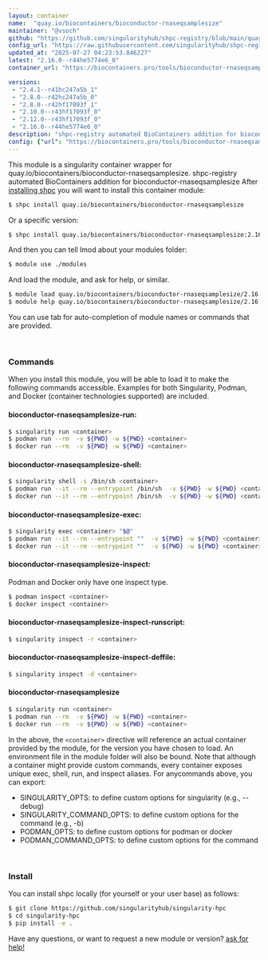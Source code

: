 ```yaml
---
layout: container
name:  "quay.io/biocontainers/bioconductor-rnaseqsamplesize"
maintainer: "@vsoch"
github: "https://github.com/singularityhub/shpc-registry/blob/main/quay.io/biocontainers/bioconductor-rnaseqsamplesize/container.yaml"
config_url: "https://raw.githubusercontent.com/singularityhub/shpc-registry/main/quay.io/biocontainers/bioconductor-rnaseqsamplesize/container.yaml"
updated_at: "2025-07-27 04:23:53.846227"
latest: "2.16.0--r44he5774e6_0"
container_url: "https://biocontainers.pro/tools/bioconductor-rnaseqsamplesize"

versions:
 - "2.4.1--r41hc247a5b_1"
 - "2.8.0--r42hc247a5b_0"
 - "2.8.0--r42hf17093f_1"
 - "2.10.0--r43hf17093f_0"
 - "2.12.0--r43hf17093f_0"
 - "2.16.0--r44he5774e6_0"
description: "shpc-registry automated BioContainers addition for bioconductor-rnaseqsamplesize"
config: {"url": "https://biocontainers.pro/tools/bioconductor-rnaseqsamplesize", "maintainer": "@vsoch", "description": "shpc-registry automated BioContainers addition for bioconductor-rnaseqsamplesize", "latest": {"2.16.0--r44he5774e6_0": "sha256:e8ca410ce1460686e6ff5eb1270d6309ad82dfb782f8e320fc713f365efe0282"}, "tags": {"2.4.1--r41hc247a5b_1": "sha256:d3afd62e336e0e70ded562decfeb76b9c3f5e426d4603367edee704542799cc7", "2.8.0--r42hc247a5b_0": "sha256:e2bb6da2be99845a36ad07c076d57395fb319fbe5e8eac3be28d4218a5ad8214", "2.8.0--r42hf17093f_1": "sha256:dc79aac70a9852bbecf01a725035e6d71a778a0b21d1825f5792b4a4eb1c3631", "2.10.0--r43hf17093f_0": "sha256:f6e18008c1db645f2c24f19497386dd7a5b147e6a628f250a67761c42e90b783", "2.12.0--r43hf17093f_0": "sha256:31765282f6557ef05046c233b9dc8e14d332b4c1fa3d4031e608c0d1a10dc04e", "2.16.0--r44he5774e6_0": "sha256:e8ca410ce1460686e6ff5eb1270d6309ad82dfb782f8e320fc713f365efe0282"}, "docker": "quay.io/biocontainers/bioconductor-rnaseqsamplesize"}
---
```


This module is a singularity container wrapper for quay.io/biocontainers/bioconductor-rnaseqsamplesize.
shpc-registry automated BioContainers addition for bioconductor-rnaseqsamplesize
After [installing shpc](#install) you will want to install this container module:


```bash
$ shpc install quay.io/biocontainers/bioconductor-rnaseqsamplesize
```

Or a specific version:

```bash
$ shpc install quay.io/biocontainers/bioconductor-rnaseqsamplesize:2.16.0--r44he5774e6_0
```

And then you can tell lmod about your modules folder:

```bash
$ module use ./modules
```

And load the module, and ask for help, or similar.

```bash
$ module load quay.io/biocontainers/bioconductor-rnaseqsamplesize/2.16.0--r44he5774e6_0
$ module help quay.io/biocontainers/bioconductor-rnaseqsamplesize/2.16.0--r44he5774e6_0
```

You can use tab for auto-completion of module names or commands that are provided.

<br>

### Commands

When you install this module, you will be able to load it to make the following commands accessible.
Examples for both Singularity, Podman, and Docker (container technologies supported) are included.

#### bioconductor-rnaseqsamplesize-run:

```bash
$ singularity run <container>
$ podman run --rm  -v ${PWD} -w ${PWD} <container>
$ docker run --rm  -v ${PWD} -w ${PWD} <container>
```

#### bioconductor-rnaseqsamplesize-shell:

```bash
$ singularity shell -s /bin/sh <container>
$ podman run --it --rm --entrypoint /bin/sh  -v ${PWD} -w ${PWD} <container>
$ docker run --it --rm --entrypoint /bin/sh  -v ${PWD} -w ${PWD} <container>
```

#### bioconductor-rnaseqsamplesize-exec:

```bash
$ singularity exec <container> "$@"
$ podman run --it --rm --entrypoint ""  -v ${PWD} -w ${PWD} <container> "$@"
$ docker run --it --rm --entrypoint ""  -v ${PWD} -w ${PWD} <container> "$@"
```

#### bioconductor-rnaseqsamplesize-inspect:

Podman and Docker only have one inspect type.

```bash
$ podman inspect <container>
$ docker inspect <container>
```

#### bioconductor-rnaseqsamplesize-inspect-runscript:

```bash
$ singularity inspect -r <container>
```

#### bioconductor-rnaseqsamplesize-inspect-deffile:

```bash
$ singularity inspect -d <container>
```



#### bioconductor-rnaseqsamplesize

```bash
$ singularity run <container>
$ podman run --rm  -v ${PWD} -w ${PWD} <container>
$ docker run --rm  -v ${PWD} -w ${PWD} <container>
```


In the above, the `<container>` directive will reference an actual container provided
by the module, for the version you have chosen to load. An environment file in the
module folder will also be bound. Note that although a container
might provide custom commands, every container exposes unique exec, shell, run, and
inspect aliases. For anycommands above, you can export:

 - SINGULARITY_OPTS: to define custom options for singularity (e.g., --debug)
 - SINGULARITY_COMMAND_OPTS: to define custom options for the command (e.g., -b)
 - PODMAN_OPTS: to define custom options for podman or docker
 - PODMAN_COMMAND_OPTS: to define custom options for the command

<br>

### Install

You can install shpc locally (for yourself or your user base) as follows:

```bash
$ git clone https://github.com/singularityhub/singularity-hpc
$ cd singularity-hpc
$ pip install -e .
```

Have any questions, or want to request a new module or version? [ask for help!](https://github.com/singularityhub/singularity-hpc/issues)